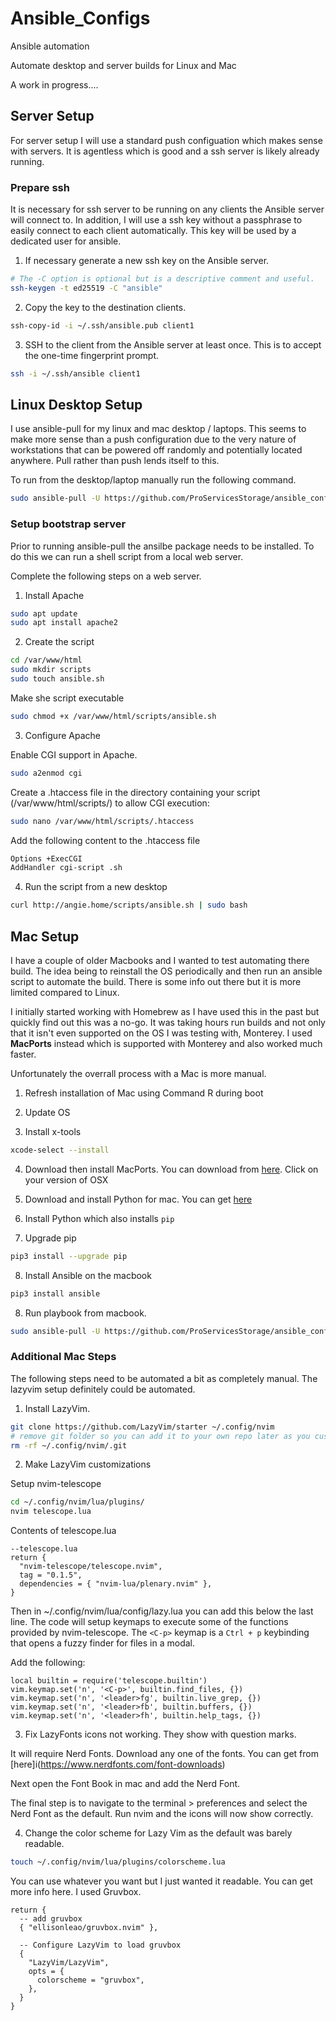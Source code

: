 # Ansible_Configs

Ansible automation

Automate desktop and server builds for Linux and Mac

A work in progress....

## Server Setup

For server setup I will use a standard push configuation which makes sense with servers. It is agentless which is good and a ssh server is likely already running.

### Prepare ssh

It is necessary for ssh server to be running on any clients the Ansible server will connect to. In addition, I will use a ssh key without a passphrase to easily connect to each client automatically. This key will be used by a dedicated user for ansible.

1. If necessary generate a new ssh key on the Ansible server.

```bash
# The -C option is optional but is a descriptive comment and useful.
ssh-keygen -t ed25519 -C "ansible"
```

2. Copy the key to the destination clients.

```bash
ssh-copy-id -i ~/.ssh/ansible.pub client1
```

3. SSH to the client from the Ansible server at least once. This is to accept the one-time fingerprint prompt.

```bash
ssh -i ~/.ssh/ansible client1
```


## Linux Desktop Setup

I use ansible-pull for my linux and mac desktop / laptops. This seems to make more sense than a push configuration due to the very nature of workstations that can be powered off randomly and potentially located anywhere. Pull rather than push lends itself to this.

To run from the desktop/laptop manually run the following command.

```bash
sudo ansible-pull -U https://github.com/ProServicesStorage/ansible_configs.git ansible_ubuntu_desktop.yml
``` 

### Setup bootstrap server

Prior to running ansible-pull the ansilbe package needs to be installed. To do this we can run a shell script from a local web server.

Complete the following steps on a web server.

1. Install Apache

```bash
sudo apt update
sudo apt install apache2
```

2. Create the script

```bash
cd /var/www/html
sudo mkdir scripts
sudo touch ansible.sh
```
Make she script executable

```bash
sudo chmod +x /var/www/html/scripts/ansible.sh
```

3. Configure Apache

Enable CGI support in Apache.

```bash
sudo a2enmod cgi
```

Create a .htaccess file in the directory containing your script (/var/www/html/scripts/) to allow CGI execution:

```bash
sudo nano /var/www/html/scripts/.htaccess
```

Add the following content to the .htaccess file

```bash
Options +ExecCGI
AddHandler cgi-script .sh
```

4. Run the script from a new desktop

```bash
curl http://angie.home/scripts/ansible.sh | sudo bash
```

## Mac Setup

I have a couple of older Macbooks and I wanted to test automating there build. The idea being to reinstall the OS periodically and then run an ansible script to automate the build. There is some info out there but it is more limited compared to Linux. 

I initially started working with Homebrew as I have used this in the past but quickly find out this was a no-go. It was taking hours run builds and not only that it isn't even supported on the OS I was testing with, Monterey. I used **MacPorts** instead which is supported with Monterey and also worked much faster.

Unfortunately the overrall process with a Mac is more manual.

1. Refresh installation of Mac using Command R during boot

2. Update OS

3. Install x-tools

```bash
xcode-select --install
```

4. Download then install MacPorts. You can download from [here](https://www.macports.org/install.php). Click on your version of OSX 

5. Download and install Python for mac. You can get [here](https://www.python.org/downloads/)

6. Install Python which also installs `pip`

7. Upgrade pip

```bash
pip3 install --upgrade pip
```

8. Install Ansible on the macbook

```bash
pip3 install ansible
```

8. Run playbook from macbook.

```bash
sudo ansible-pull -U https://github.com/ProServicesStorage/ansible_configs.git ansible_mac.yml
```

### Additional Mac Steps

The following steps need to be automated a bit as completely manual. The lazyvim setup definitely could be automated.

1. Install LazyVim.

```bash
git clone https://github.com/LazyVim/starter ~/.config/nvim
# remove git folder so you can add it to your own repo later as you customize
rm -rf ~/.config/nvim/.git
```

2. Make LazyVim customizations

Setup nvim-telescope

```bash
cd ~/.config/nvim/lua/plugins/ 
nvim telescope.lua
```
Contents of telescope.lua

```vim
--telescope.lua
return {
  "nvim-telescope/telescope.nvim",
  tag = "0.1.5",
  dependencies = { "nvim-lua/plenary.nvim" },
}
```

Then in ~/.config/nvim/lua/config/lazy.lua you can add this below the last line. The code will setup keymaps to execute some of the functions provided by nvim-telescope. The `<C-p>` keymap is a `Ctrl + p` keybinding that opens a fuzzy finder for files in a modal.

Add the following:

```vim
local builtin = require('telescope.builtin')
vim.keymap.set('n', '<C-p>', builtin.find_files, {})
vim.keymap.set('n', '<leader>fg', builtin.live_grep, {})
vim.keymap.set('n', '<leader>fb', builtin.buffers, {})
vim.keymap.set('n', '<leader>fh', builtin.help_tags, {})
```

3. Fix LazyFonts icons not working. They show with question marks.

It will require Nerd Fonts. Download any one of the fonts. You can get from [here]i(https://www.nerdfonts.com/font-downloads)

Next open the Font Book in mac and add the Nerd Font. 

The final step is to navigate to the terminal > preferences and select the Nerd Font as the default. Run nvim and the icons will now show correctly.

4. Change the color scheme for Lazy Vim as the default was barely readable.

```bash
touch ~/.config/nvim/lua/plugins/colorscheme.lua
```

You can use whatever you want but I just wanted it readable. You can get more info here. I used Gruvbox. 

```vim
return {
  -- add gruvbox
  { "ellisonleao/gruvbox.nvim" },

  -- Configure LazyVim to load gruvbox
  {
    "LazyVim/LazyVim",
    opts = {
      colorscheme = "gruvbox",
    },
  }
}
```




